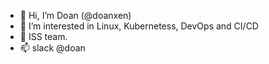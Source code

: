 - 👋 Hi, I’m Doan (@doanxen)
- 👀 I’m interested in Linux, Kubernetess, DevOps and CI/CD
- 💞️ ISS team.
- 📫 slack @doan

<!---
doanxen/doanxen is a ✨ special ✨ repository because its `README.md` (this file) appears on your GitHub profile.
You can click the Preview link to take a look at your changes.
--->
